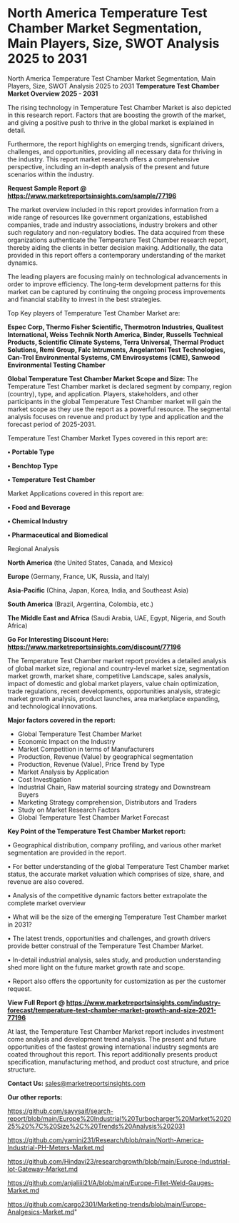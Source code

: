 # North America Temperature Test Chamber Market Segmentation, Main Players, Size, SWOT Analysis 2025 to 2031
North America Temperature Test Chamber Market Segmentation, Main Players, Size, SWOT Analysis 2025 to 2031
<Strong> Temperature Test Chamber Market Overview 2025 - 2031</strong>

The rising technology in Temperature Test Chamber Market is also depicted in this research report. Factors that are boosting the growth of the market, and giving a positive push to thrive in the global market is explained in detail.

Furthermore, the report highlights on emerging trends, significant drivers, challenges, and opportunities, providing all necessary data for thriving in the industry. This report market research offers a comprehensive perspective, including an in-depth analysis of the present and future scenarios within the industry.

<strong>Request Sample Report @ <a href=https://www.marketreportsinsights.com/sample/77196>https://www.marketreportsinsights.com/sample/77196</a></strong>

The market overview included in this report provides information from a wide range of resources like government organizations, established companies, trade and industry associations, industry brokers and other such regulatory and non-regulatory bodies. The data acquired from these organizations authenticate the Temperature Test Chamber research report, thereby aiding the clients in better decision making. Additionally, the data provided in this report offers a contemporary understanding of the market dynamics.

The leading players are focusing mainly on technological advancements in order to improve efficiency. The long-term development patterns for this market can be captured by continuing the ongoing process improvements and financial stability to invest in the best strategies.

Top Key players of Temperature Test Chamber Market are:

<strong>Espec Corp, Thermo Fisher Scientific, Thermotron Industries, Qualitest International, Weiss Technik North America, Binder, Russells Technical Products, Scientific Climate Systems, Terra Universal, Thermal Product Solutions, Remi Group, Falc Intruments, Angelantoni Test Technologies, Can-Trol Environmental Systems, CM Envirosystems (CME), Sanwood Environmental Testing Chamber</strong>

<strong><b>Global Temperature Test Chamber Market Scope and Size:</b></strong>
The Temperature Test Chamber market is declared segment by company, region (country), type, and application. Players, stakeholders, and other participants in the global Temperature Test Chamber market will gain the market scope as they use the report as a powerful resource. The segmental analysis focuses on revenue and product by type and application and the forecast period of 2025-2031.

Temperature Test Chamber Market Types covered in this report are:

<strong>• Portable Type

• Benchtop Type

• Temperature Test Chamber</strong>

Market Applications covered in this report are:

<strong>• Food and Beverage

• Chemical Industry

• Pharmaceutical and Biomedical</strong> 

Regional Analysis

<strong>North America</strong> (the United States, Canada, and Mexico)

<strong>Europe</strong> (Germany, France, UK, Russia, and Italy)

<strong>Asia-Pacific</strong> (China, Japan, Korea, India, and Southeast Asia)

<strong>South America</strong> (Brazil, Argentina, Colombia, etc.)

<strong>The Middle East and Africa</strong> (Saudi Arabia, UAE, Egypt, Nigeria, and South Africa)

<strong>Go For Interesting Discount Here: <a href=https://www.marketreportsinsights.com/discount/77196>https://www.marketreportsinsights.com/discount/77196</a></strong>

The Temperature Test Chamber market report provides a detailed analysis of global market size, regional and country-level market size, segmentation market growth, market share, competitive Landscape, sales analysis, impact of domestic and global market players, value chain optimization, trade regulations, recent developments, opportunities analysis, strategic market growth analysis, product launches, area marketplace expanding, and technological innovations.

<strong><b>Major factors covered in the report:</b></strong>
<ul>
  <li>Global Temperature Test Chamber Market </li>
  <li>Economic Impact on the Industry</li>
  <li>Market Competition in terms of Manufacturers</li>
  <li>Production, Revenue (Value) by geographical segmentation</li>
  <li>Production, Revenue (Value), Price Trend by Type</li>
  <li>Market Analysis by Application</li>
  <li>Cost Investigation</li>
  <li>Industrial Chain, Raw material sourcing strategy and Downstream Buyers</li>
  <li>Marketing Strategy comprehension, Distributors and Traders</li>
  <li>Study on Market Research Factors</li>
  <li>Global Temperature Test Chamber Market Forecast</li>
</ul>

<strong><b>Key Point of the Temperature Test Chamber Market report:</b></strong>

• Geographical distribution, company profiling, and various other market segmentation are provided in the report.

• For better understanding of the global Temperature Test Chamber market status, the accurate market valuation which comprises of size, share, and revenue are also covered.

• Analysis of the competitive dynamic factors better extrapolate the complete market overview

• What will be the size of the emerging Temperature Test Chamber market in 2031?

• The latest trends, opportunities and challenges, and growth drivers provide better construal of the Temperature Test Chamber Market.

• In-detail industrial analysis, sales study, and production understanding shed more light on the future market growth rate and scope.

• Report also offers the opportunity for customization as per the customer request.

<strong><b>View Full Report @ <a href=https://www.marketreportsinsights.com/industry-forecast/temperature-test-chamber-market-growth-and-size-2021-77196>https://www.marketreportsinsights.com/industry-forecast/temperature-test-chamber-market-growth-and-size-2021-77196</a></b></strong>


At last, the Temperature Test Chamber Market report includes investment come analysis and development trend analysis. The present and future opportunities of the fastest growing international industry segments are coated throughout this report. This report additionally presents product specification, manufacturing method, and product cost structure, and price structure.

<strong>Contact Us:</strong>
sales@marketreportsinsights.com

<strong>Our other reports:</strong>

<a href=https://github.com/sayysaif/search-report/blob/main/Europe%20Industrial%20Turbocharger%20Market%202025%20%7C%20Size%2C%20Trends%20Analysis%202031>https://github.com/sayysaif/search-report/blob/main/Europe%20Industrial%20Turbocharger%20Market%202025%20%7C%20Size%2C%20Trends%20Analysis%202031</a>

<a href=https://github.com/yamini231/Research/blob/main/North-America-Industrial-PH-Meters-Market.md>https://github.com/yamini231/Research/blob/main/North-America-Industrial-PH-Meters-Market.md</a>

<a href=https://github.com/Hindavi23/researchgrowth/blob/main/Europe-Industrial-Iot-Gateway-Market.md>https://github.com/Hindavi23/researchgrowth/blob/main/Europe-Industrial-Iot-Gateway-Market.md</a>

<a href=https://github.com/anjaliiii21/A/blob/main/Europe-Fillet-Weld-Gauges-Market.md>https://github.com/anjaliiii21/A/blob/main/Europe-Fillet-Weld-Gauges-Market.md</a>

<a href=https://github.com/cargo2301/Marketing-trends/blob/main/Europe-Analgesics-Market.md>https://github.com/cargo2301/Marketing-trends/blob/main/Europe-Analgesics-Market.md</a>"
